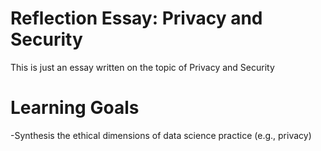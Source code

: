 # Reflection Essay: Privacy and Security 

This is just an essay written on the topic of Privacy and Security


# Learning Goals
-Synthesis the ethical dimensions of data science practice (e.g., privacy)
